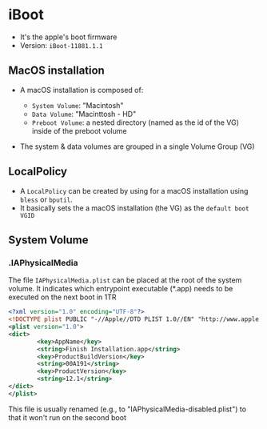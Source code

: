 # iBoot

- It's the apple's boot firmware
- Version: `iBoot-11881.1.1`

## MacOS installation

- A macOS installation is composed of:
  - `System Volume`: "Macintosh"
  - `Data Volume`: "Macinttosh - HD"
  - `Preboot Volume`: a nested directory (named as the id of the VG) inside of the preboot volume

- The system & data volumes are grouped in a single Volume Group (VG)

## LocalPolicy

- A `LocalPolicy` can be created by using for a macOS installation using `bless` or `bputil`.
- It basically sets the a macOS installation (the VG) as the `default boot VGID`

## System Volume

### .IAPhysicalMedia

The file `IAPhysicalMedia.plist` can be placed at the root of the system volume. It indicates which entrypoint executable (*.app) needs to be executed on the next boot in 1TR

```xml
<?xml version="1.0" encoding="UTF-8"?>
<!DOCTYPE plist PUBLIC "-//Apple//DTD PLIST 1.0//EN" "http://www.apple.com/DTDs/PropertyList-1.0.dtd">
<plist version="1.0">
<dict>
        <key>AppName</key>
        <string>Finish Installation.app</string>
        <key>ProductBuildVersion</key>
        <string>00A191</string>
        <key>ProductVersion</key>
        <string>12.1</string>
</dict>
</plist>
```

This file is usually renamed (e.g., to "IAPhysicalMedia-disabled.plist") to that it won't run on the second boot
